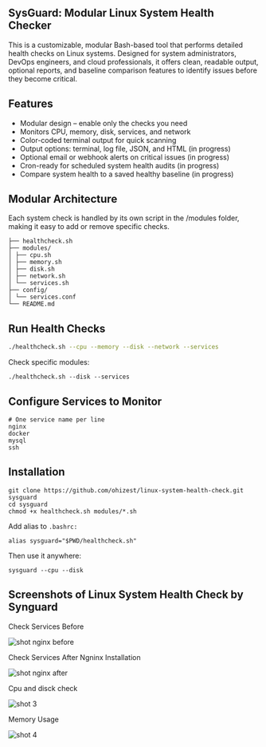 ## SysGuard: Modular Linux System Health Checker

This is a customizable, modular Bash-based tool that performs detailed health checks on Linux systems. Designed for system administrators, DevOps engineers, and cloud professionals, it offers clean, readable output, optional reports, and baseline comparison features to identify issues before they become critical.

## Features

- Modular design – enable only the checks you need
- Monitors CPU, memory, disk, services, and network
- Color-coded terminal output for quick scanning
- Output options: terminal, log file, JSON, and HTML (in progress)
- Optional email or webhook alerts on critical issues (in progress)
- Cron-ready for scheduled system health audits (in progress)
- Compare system health to a saved healthy baseline (in progress)

## Modular Architecture
Each system check is handled by its own script in the /modules folder, making it easy to add or remove specific checks.

```
├── healthcheck.sh
├── modules/
│ ├── cpu.sh
│ ├── memory.sh
│ ├── disk.sh
│ ├── network.sh
│ └── services.sh
├── config/
│ └── services.conf
└── README.md

```
## Run Health Checks

```bash
./healthcheck.sh --cpu --memory --disk --network --services

```
Check specific modules:
```
./healthcheck.sh --disk --services

```
## Configure Services to Monitor
```
# One service name per line
nginx
docker
mysql
ssh
```

## Installation 
```
git clone https://github.com/ohizest/linux-system-health-check.git sysguard
cd sysguard
chmod +x healthcheck.sh modules/*.sh
```
Add alias to ```.bashrc:```
```
alias sysguard="$PWD/healthcheck.sh"
```
Then use it anywhere:

```
sysguard --cpu --disk
```
## Screenshots of Linux System Health Check by Synguard
Check Services Before

![shot nginx before](https://github.com/user-attachments/assets/652c04bf-5f7d-4c2d-870d-e822d85df96f)


Check Services After Ngninx Installation

![shot nginx after](https://github.com/user-attachments/assets/096f837d-2460-4cb4-8e81-eb34ae4e6855)

Cpu and disck check

![shot 3](https://github.com/user-attachments/assets/b69e57ad-28bc-4ad0-abb1-063a06f1c230)

Memory Usage

![shot 4](https://github.com/user-attachments/assets/200309bb-369d-4878-a215-ca42385f5f34)



